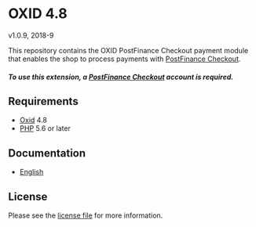 # OXID 4.8

v1.0.9, 2018-9

This repository contains the OXID  PostFinance Checkout payment module that enables the shop to process payments with [PostFinance Checkout](https://www.postfinance.ch).

##### To use this extension, a [PostFinance Checkout](https://www.postfinance.ch) account is required.

## Requirements

* [Oxid](https://www.oxid-esales.com/) 4.8
* [PHP](http://php.net/) 5.6 or later

## Documentation

* [English](https://plugin-documentation.postfinance-checkout.ch/pfpayments/oxid-4.8/1.0.9/docs/en/documentation.html)

## License

Please see the [license file](https://github.com/pfpayments/oxid-4.8/blob/1.0.9/LICENSE) for more information.